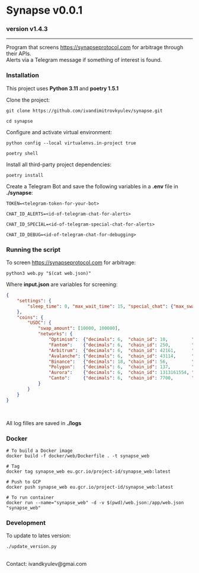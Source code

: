Synapse v0.0.1
=======================================================================================================================
### version v1.4.3

-----------------------------------------------------------------------------------------------------------------------

Program that screens https://synapseprotocol.com for arbitrage through their APIs.
<br>
Alerts via a Telegram message if something of interest is found.


### Installation

This project uses **Python 3.11** and **poetry 1.5.1**

Clone the project:
```
git clone https://github.com/ivandimitrovkyulev/synapse.git

cd synapse
```

Configure and activate virtual environment:

```shell
python config --local virtualenvs.in-project true

poetry shell
```

Install all third-party project dependencies:
```shell
poetry install
```

Create a Telegram Bot and save the following variables in a **.env** file in **./synapse**:
```dotenv
TOKEN=<telegram-token-for-your-bot>

CHAT_ID_ALERTS=<id-of-telegram-chat-for-alerts>

CHAT_ID_SPECIAL=<id-of-telegram-special-chat-for-alerts>

CHAT_ID_DEBUG=<id-of-telegram-chat-for-debugging>
```


### Running the script

To screen https://synapseprotocol.com for arbitrage:
```shell
python3 web.py "$(cat web.json)"
```

Where **input.json** are variables for screening:
```json
{   
    "settings": {
        "sleep_time": 0, "max_wait_time": 15, "special_chat": {"max_swap_amount": 10000, "coins": ["USDC"]}
    },
    "coins": {
        "USDC": {
            "swap_amount": [10000, 100000],
            "networks": {
                "Optimism":  {"decimals": 6,  "chain_id": 10,         "token": "USDC", "arbitrage": 30},
                "Fantom":    {"decimals": 6,  "chain_id": 250,        "token": "USDC", "arbitrage": 30},
                "Arbitrum":  {"decimals": 6,  "chain_id": 42161,      "token": "USDC", "arbitrage": 30},
                "Avalanche": {"decimals": 6,  "chain_id": 43114,      "token": "USDC", "arbitrage": 30},
                "Binance":   {"decimals": 18, "chain_id": 56,         "token": "USDC", "arbitrage": 30},
                "Polygon":   {"decimals": 6,  "chain_id": 137,        "token": "USDC", "arbitrage": 30},
                "Aurora":    {"decimals": 6,  "chain_id": 1313161554, "token": "USDC", "arbitrage": 30},
                "Canto":     {"decimals": 6,  "chain_id": 7700,       "token": "USDC", "arbitrage": 30}
            }
        }
    }
}
```
<br>

All log filles are saved in **./logs**


### Docker

```shell
# To build a Docker image
docker build -f docker/web/Dockerfile . -t synapse_web

# Tag
docker tag synapse_web eu.gcr.io/project-id/synapse_web:latest

# Push to GCP
docker push synapse_web eu.gcr.io/project-id/synapse_web:latest

# To run container
docker run --name="synapse_web" -d -v $(pwd)/web.json:/app/web.json "synapse_web"
```

### Development
To update to lates version:
```shell
./update_version.py
```

<br>
Contact: ivandkyulev@gmai.com
